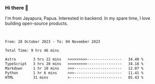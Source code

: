 ### Hi there 👋

I'm from Jayapura, Papua. Interested in backend. In my spare time, I love building open-source products.

<br>

 
 <!--START_SECTION:waka-->

```txt
From: 28 October 2023 - To: 04 November 2023

Total Time: 9 hrs 46 mins

Astro        3 hrs 22 mins   >>>>>>>>>----------------   34.48 %
TypeScript   3 hrs 20 mins   >>>>>>>>>----------------   34.18 %
Markdown     1 hr 10 mins    >>>----------------------   12.07 %
Python       1 hr 6 mins     >>>----------------------   11.41 %
HTML         31 mins         >------------------------   05.43 %
```

<!--END_SECTION:waka-->
